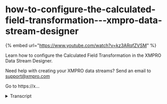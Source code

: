 # how-to-configure-the-calculated-field-transformation---xmpro-data-stream-designer
{% embed url="https://www.youtube.com/watch?v=kz3ARqfZVSM" %}



Learn how to configure the Calculated Field Transformation in the XMPRO Data Stream Designer. 

Need help with creating your XMPRO data streams? Send an email to support@xmpro.com 

Go to https://x...
<details>
<summary>Transcript</summary>Learn how to configure the Calculated Field Transformation in the XMPRO Data Stream Designer. 

Need help with creating your XMPRO data streams? Send an email to support@xmpro.com 

Go to https://x...
what we're going to do here is ticket

how to set up and configure the

calculated field transformation agent

this item allows you to create new

column values through the use of

expressions the result will be either

nearly define column or it can replace

the values in existing columns I've

already set up and configured an event

select agent which will symbolize

fibration readings from a sensor I have

also set up and configured an event

printer which will show us what the

output looks like go to the toolbox and

search for calculated field

you will find it on the transformations

click on the agent and drag it to the

canvas connect the output endpoint of

the events simulator agent to the input

endpoint of the calculated field agent

and the output in front of the

calculated field agent to the input

endpoint of the vein printer agent let

the default name has been assigned to

your calculated field agent to be nine

this agent click on the white space and

start typing

you

click somewhere else on the canvas and

click say double click on your

calculated field agent this is where

you'll be configuring your agent first

make sure you're using the correct

collection

if not select another collection from

the drop-down next you need to configure

editor click on maximize to make the

page bigger click on add to add a new

room if you want the calculated values

to be added in an existing column select

the column from the drop down if you

want a new column to be created at the

new columns name in here

I want in your column to be graded

clicks announced in the forum now I need

to add my expression if the vibration is

higher than a certain value

I want height to be returned otherwise

medium should be returned

you

then select your data type I'm going to

leave it as string click something else

in the form now choose how the result

should be returned options include a

painter current which will append your

results to the current by load or new

which will return your results as a new

palette I'm going to select new and show

what the data looks like click apply

click save to run your string click on

publish to view the live title click on

live view select your event printer and

click Save

now that the new values are returned as

a new payload now I want to show you

what it looks like if you have selected

a bin to current stop the stream are

clicking on unpublish

double-click on your calculated field

agent instead of new select a Penta

current click apply click Save publish

the string and click on live you

now that a new column has been added to

your current payload

you
</details>